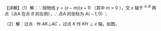 【详解】（1）解：∵抛物线 $y = ( x - m ) ( x + 1 )$ （其中 $m > 0$ ），交 $x$ 轴于 $^ { A , B }$ 两点（点A 在点 $B$ 的左侧），∴点A 的坐标为 $A { \big ( } { - } 1 , 0 { \big ) }$ ；

（2）解：过点 $\cdot$ 作 $A K \bot A C$ ，过点 $K$ 作 $K H \perp x$ 轴，如图，
